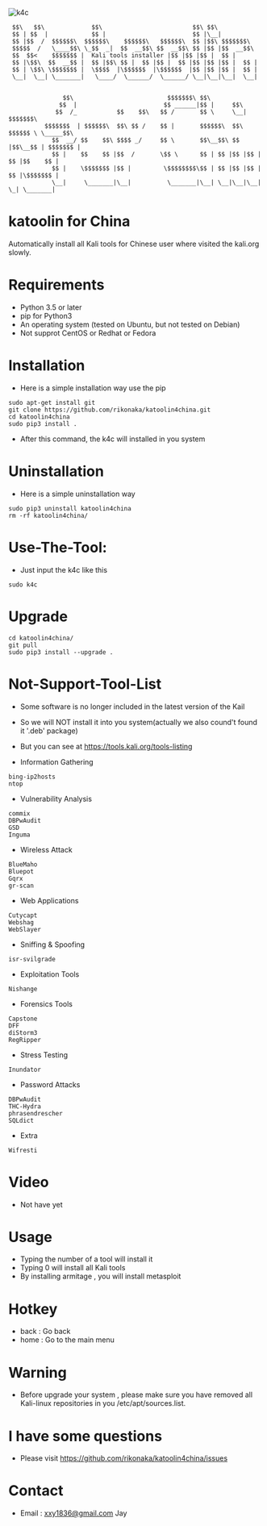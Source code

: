 ![k4c]()

```
 $$\   $$\             $$\                         $$\ $$\
 $$ | $$  |            $$ |                        $$ |\__|
 $$ |$$  /  $$$$$$\  $$$$$$\    $$$$$$\   $$$$$$\  $$ |$$\ $$$$$$$\
 $$$$$  /   \____$$\ \_$$  _|  $$  __$$\ $$  __$$\ $$ |$$ |$$  __$$\
 $$  $$<    $$$$$$$ |  Kali tools installer |$$ |$$ |$$ |  $$ |
 $$ |\$$\  $$  __$$ |  $$ |$$\ $$ |  $$ |$$ |  $$ |$$ |$$ |$$ |  $$ |
 $$ | \$$\ \$$$$$$$ |  \$$$$  |\$$$$$$  |\$$$$$$  |$$ |$$ |$$ |  $$ |
 \__|  \__| \_______|   \____/  \______/  \______/ \__|\__|\__|  \__|


               $$\                          $$$$$$$\ $$\
              $$  |                        $$ ______|$$ |     $$\
             $$  /_           $$    $$\   $$ /       $$ \     \__|         $$$$$$$\
          $$$$$$$  | $$$$$$\  $$\ $$ /    $$ |       $$$$$$\  $$\ $$$$$$ \ \_____$$\
            $$  __/ $$    $$\ $$$$ _/     $$ \       $$\__$$\ $$ |$$\__$$ | $$$$$$$ |
            $$ |    $$    $$ |$$  /       \$$ \      $$ | $$ |$$ |$$ | $$ |$$    $$ |
            $$ |    \$$$$$$$ |$$ |         \$$$$$$$$\$$ | $$ |$$ |$$ | $$ |\$$$$$$$ |
            \__|     \_______|\__|          \_______|\__| \__|\__|\__|  \_| \_______| 
```

# katoolin for China
Automatically install all Kali tools for Chinese user where visited the kali.org slowly.

# Requirements
- Python 3.5 or later
- pip for Python3
- An operating system (tested on Ubuntu, but not tested on Debian)
- Not supprot CentOS or Redhat or Fedora

# Installation
- Here is a simple installation way use the pip

```
sudo apt-get install git
git clone https://github.com/rikonaka/katoolin4china.git
cd katoolin4china
sudo pip3 install .
```

- After this command, the k4c will installed in you system

# Uninstallation
- Here is a simple uninstallation way

```
sudo pip3 uninstall katoolin4china
rm -rf katoolin4china/
```

# Use-The-Tool:
- Just input the k4c like this

```
sudo k4c
```

# Upgrade

```
cd katoolin4china/
git pull
sudo pip3 install --upgrade .
```

# Not-Support-Tool-List

- Some software is no longer included in the latest version of the Kail
- So we will NOT install it into you system(actually we also cound't found it '.deb' package)
- But you can see at https://tools.kali.org/tools-listing

- Information Gathering

```
bing-ip2hosts
ntop
```

- Vulnerability Analysis
```
commix
DBPwAudit
GSD
Inguma
```

- Wireless Attack
```
BlueMaho
Bluepot
Gqrx
gr-scan
```

- Web Applications
```
Cutycapt
Webshag
WebSlayer
```

- Sniffing & Spoofing
```
isr-svilgrade
```

- Exploitation Tools
```
Nishange
```

- Forensics Tools
```
Capstone
DFF
diStorm3
RegRipper
```

- Stress Testing
```
Inundator
```

- Password Attacks
```
DBPwAudit
THC-Hydra
phrasendrescher
SQLdict
```

- Extra
```
Wifresti
```

# Video
- Not have yet

# Usage
- Typing the number of a tool will install it
- Typing 0 will install all Kali tools
- By installing armitage , you will install metasploit

# Hotkey
- back : Go back
- home : Go to the main menu

# Warning
- Before upgrade your system , please make sure you have removed all Kali-linux repositories in you /etc/apt/sources.list.

# I have some questions
- Please visit https://github.com/rikonaka/katoolin4china/issues

# Contact
- Email : xxy1836@gmail.com Jay
